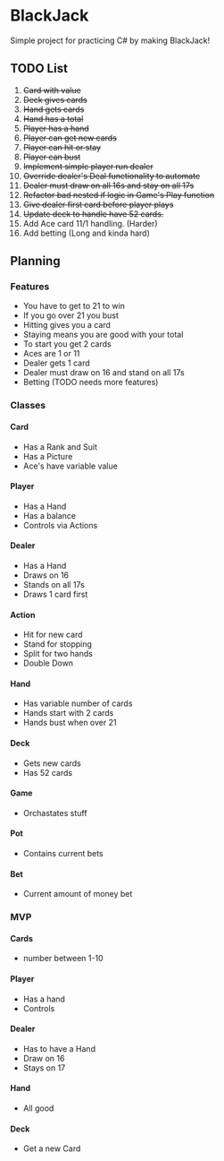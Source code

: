 # BlackJack

Simple project for practicing C# by making BlackJack!

## TODO List
 1. ~~Card with value~~
 1. ~~Deck gives cards~~
 1. ~~Hand gets cards~~
 1. ~~Hand has a total~~
 1. ~~Player has a hand~~
 1. ~~Player can get new cards~~
 1. ~~Player can hit or stay~~
 1. ~~Player can bust~~
 1. ~~Implement simple player run dealer~~
 1. ~~Override dealer's Deal functionality to automate~~
 1. ~~Dealer must draw on all 16s and stay on all 17s~~
 1. ~~Refactor bad nested if logic in Game's Play function~~
 1. ~~Give dealer first card before player plays~~
 1. ~~Update deck to handle have 52 cards.~~
 1. Add Ace card 11/1 handling. (Harder)
 1. Add betting (Long and kinda hard)


## Planning

### Features

 * You have to get to 21 to win
 * If you go over 21 you bust
 * Hitting gives you a card
 * Staying means you are good with your total
 * To start you get 2 cards
 * Aces are 1 or 11
 * Dealer gets 1 card
 * Dealer must draw on 16 and stand on all 17s
 * Betting (TODO needs more features)

### Classes

#### Card
 * Has a Rank and Suit
 * Has a Picture
 * Ace's have variable value

#### Player
 * Has a Hand
 * Has a balance
 * Controls via Actions

#### Dealer
 * Has a Hand
 * Draws on 16
 * Stands on all 17s
 * Draws 1 card first

#### Action
 * Hit for new card
 * Stand for stopping
 * Split for two hands
 * Double Down

#### Hand
 * Has variable number of cards
 * Hands start with 2 cards
 * Hands bust when over 21

#### Deck
 * Gets new cards
 * Has 52 cards

#### Game
 * Orchastates stuff

#### Pot
 * Contains current bets

#### Bet
 * Current amount of money bet


### MVP

#### Cards
 * number between 1-10

#### Player
 * Has a hand
 * Controls

#### Dealer
 * Has to have a Hand
 * Draw on 16
 * Stays on 17

#### Hand
 * All good

#### Deck
 * Get a new Card
